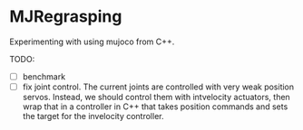 # MJRegrasping

Experimenting with using mujoco from C++.

TODO:

- [ ] benchmark
- [ ] fix joint control. The current joints are controlled with very weak position servos. Instead, we should control them with intvelocity actuators, then wrap that in a controller in C++ that takes position commands and sets the target for the invelocity controller.
